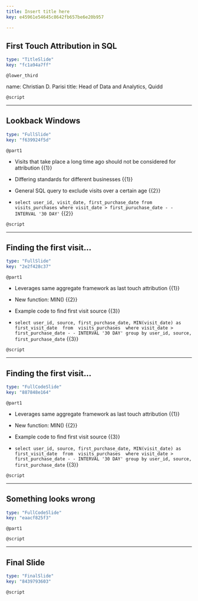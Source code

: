 ```yaml
---
title: Insert title here
key: e45961e54645c8642fb657be6e20b957

---
```

## First Touch Attribution in SQL

```yaml
type: "TitleSlide"
key: "fc1a94a7ff"
```

`@lower_third`

name: Christian D. Parisi
title: Head of Data and Analytics, Quidd


`@script`



---
## Lookback Windows

```yaml
type: "FullSlide"
key: "f639924f5d"
```

`@part1`
- Visits that take place a long time ago should not be considered for attribution  {{1}}

- Differing standards for different businesses  {{1}}

- General SQL query to exclude visits over a certain age  {{2}}

- `select user_id, visit_date, first_purchase_date from visits_purchases where visit_date > first_puruchase_date - - INTERVAL '30 DAY'`  {{2}}


`@script`



---
## Finding the first visit...

```yaml
type: "FullSlide"
key: "2e2f428c37"
```

`@part1`
- Leverages same aggregate framework as last touch attribution {{1}}

- New function: MIN() {{2}}

- Example code to find first visit source {{3}}

- `select user_id, source, first_purchase_date, MIN(visit_date) as first_visit_date 
from 
visits_purchases 
where visit_date > first_purchase_date - - INTERVAL '30 DAY'
group by user_id, source, first_purchase_date` {{3}}


`@script`



---
## Finding the first visit...

```yaml
type: "FullCodeSlide"
key: "887848e164"
```

`@part1`
- Leverages same aggregate framework as last touch attribution {{1}}

- New function: MIN() {{2}}

- Example code to find first visit source {{3}}

- `select user_id, source, first_purchase_date, MIN(visit_date) as first_visit_date 
from 
visits_purchases 
where visit_date > first_purchase_date - - INTERVAL '30 DAY'
group by user_id, source, first_purchase_date` {{3}}


`@script`



---
## Something looks wrong

```yaml
type: "FullCodeSlide"
key: "eaacf825f3"
```

`@part1`



`@script`



---
## Final Slide

```yaml
type: "FinalSlide"
key: "8439793603"
```

`@script`


